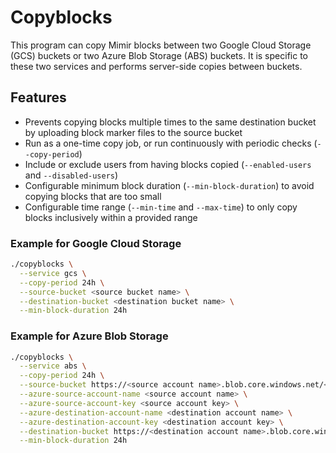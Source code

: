 # Copyblocks

This program can copy Mimir blocks between two Google Cloud Storage (GCS) buckets or two Azure Blob Storage (ABS) buckets.
It is specific to these two services and performs server-side copies between buckets.

## Features

- Prevents copying blocks multiple times to the same destination bucket by uploading block marker files to the source bucket
- Run as a one-time copy job, or run continuously with periodic checks (`--copy-period`)
- Include or exclude users from having blocks copied (`--enabled-users` and `--disabled-users`)
- Configurable minimum block duration (`--min-block-duration`) to avoid copying blocks that are too small
- Configurable time range (`--min-time` and `--max-time`) to only copy blocks inclusively within a provided range

### Example for Google Cloud Storage

```bash
./copyblocks \
  --service gcs \
  --copy-period 24h \
  --source-bucket <source bucket name> \
  --destination-bucket <destination bucket name> \
  --min-block-duration 24h
```

### Example for Azure Blob Storage

```bash
./copyblocks \
  --service abs \
  --copy-period 24h \
  --source-bucket https://<source account name>.blob.core.windows.net/<source bucket name> \
  --azure-source-account-name <source account name> \
  --azure-source-account-key <source account key> \
  --azure-destination-account-name <destination account name> \
  --azure-destination-account-key <destination account key> \
  --destination-bucket https://<destination account name>.blob.core.windows.net/<destination bucket name> \
  --min-block-duration 24h
```
